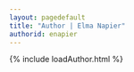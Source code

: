 ```yaml
---
layout: pagedefault
title: "Author | Elma Napier"
authorid: enapier
---
```

{% include loadAuthor.html %}